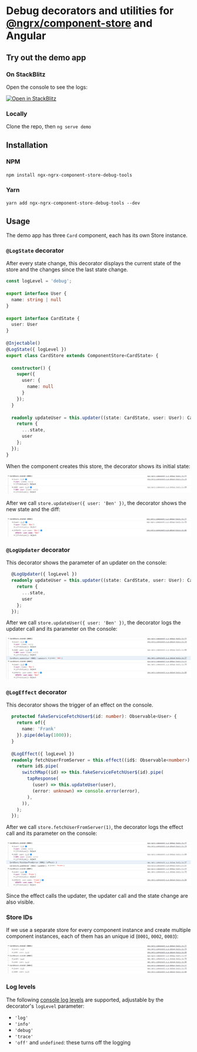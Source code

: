 # Debug decorators and utilities for [@ngrx/component-store](https://ngrx.io/guide/component-store) and Angular

## Try out the demo app 

### On StackBlitz

Open the console to see the logs:

[![Open in StackBlitz](https://developer.stackblitz.com/img/open_in_stackblitz.svg)](https://stackblitz.com/github/gergelyszerovay/ngx-ngrx-component-store-debug-tools-demo)

### Locally

Clone the repo, then `ng serve demo`

## Installation

### NPM

`npm install ngx-ngrx-component-store-debug-tools`

### Yarn

`yarn add ngx-ngrx-component-store-debug-tools --dev`

## Usage

The demo app has three `Card` component, each has its own Store instance.

### `@LogState` decorator

After every state change, this decorator displays the current state of the store and the changes since the last state change.

```ts
const logLevel = 'debug';

export interface User {
  name: string | null
}

export interface CardState {
  user: User
}

@Injectable()
@LogState({ logLevel })
export class CardStore extends ComponentStore<CardState> {

  constructor() {
    super({
      user: {
        name: null
      }
    });
  }

  readonly updateUser = this.updater((state: CardState, user: User): CardState => {
    return {
      ...state,
      user
    };
  });
}
```

When the component creates this store, the decorator shows its initial state:

![console](https://raw.githubusercontent.com/gergelyszerovay/ngx-ngrx-component-store-debug-tools/master/.github/images/1-empty.png)

After we call `store.updateUser({ user: 'Ben' })`, the decorator shows the new state and the diff:

![console](https://raw.githubusercontent.com/gergelyszerovay/ngx-ngrx-component-store-debug-tools/master/.github/images/2-ben.png)

### `@LogUpdater` decorator

This decorator shows the parameter of an updater on the console:

```ts
  @LogUpdater({ logLevel })
  readonly updateUser = this.updater((state: CardState, user: User): CardState => {
    return {
      ...state,
      user
    };
  });
```

After we call `store.updateUser({ user: 'Ben' })`, the decorator logs the updater call and its parameter on the console:

![console](https://raw.githubusercontent.com/gergelyszerovay/ngx-ngrx-component-store-debug-tools/master/.github/images/3-updater.png)

### `@LogEffect` decorator

This decorator shows the trigger of an effect on the console.

```ts
  protected fakeServiceFetchUser$(id: number): Observable<User> {
    return of({
      name: 'Frank'
    }).pipe(delay(1000));
  } 

  @LogEffect({ logLevel })
  readonly fetchUserFromServer = this.effect((id$: Observable<number>) => {
    return id$.pipe(
      switchMap((id) => this.fakeServiceFetchUser$(id).pipe(
        tapResponse(
          (user) => this.updateUser(user),
          (error: unknown) => console.error(error),
        ),
      )),
    );
  });
```

After we call `store.fetchUserFromServer(1)`, the decorator logs the effect call and its parameter on the console:

![console](https://raw.githubusercontent.com/gergelyszerovay/ngx-ngrx-component-store-debug-tools/master/.github/images/4-effect.png)

Since the effect calls the updater, the updater call and the state change are also visible.

### Store IDs

If we use a separate store for every component instance and create multiple component instances, each of them has an unique id (`0001`, `0002`, `0003`):

![console](https://raw.githubusercontent.com/gergelyszerovay/ngx-ngrx-component-store-debug-tools/master/.github/images/5-multi.png)

### Log levels

The following [console log levels](https://developer.mozilla.org/en-US/docs/Web/API/Console/log) are supported, adjustable by the decorator's `logLevel` parameter:

- `'log'` 
- `'info'` 
- `'debug'` 
- `'trace'` 
- `'off'` and `undefined`: these turns off the logging
